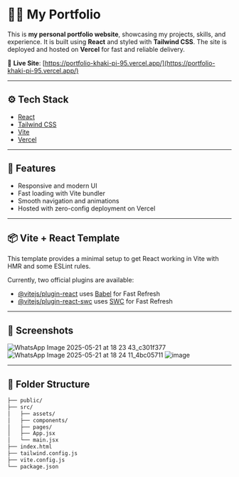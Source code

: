 # 🧑‍💻 My Portfolio

This is **my personal portfolio website**, showcasing my projects, skills, and experience. It is built using **React** and styled with **Tailwind CSS**. The site is deployed and hosted on **Vercel** for fast and reliable delivery.

🔗 **Live Site**: [https://portfolio-khaki-pi-95.vercel.app/](https://portfolio-khaki-pi-95.vercel.app/)

---

## ⚙️ Tech Stack

- [React](https://reactjs.org/)
- [Tailwind CSS](https://tailwindcss.com/)
- [Vite](https://vitejs.dev/)
- [Vercel](https://vercel.com/)

---

## 🚀 Features

- Responsive and modern UI
- Fast loading with Vite bundler
- Smooth navigation and animations
- Hosted with zero-config deployment on Vercel

---

## 📦 Vite + React Template

This template provides a minimal setup to get React working in Vite with HMR and some ESLint rules.

Currently, two official plugins are available:

- [@vitejs/plugin-react](https://github.com/vitejs/vite-plugin-react/blob/main/packages/plugin-react/README.md) uses [Babel](https://babeljs.io/) for Fast Refresh
- [@vitejs/plugin-react-swc](https://github.com/vitejs/vite-plugin-react-swc) uses [SWC](https://swc.rs/) for Fast Refresh

---

## 📸 Screenshots

![WhatsApp Image 2025-05-21 at 18 23 43_c301f377](https://github.com/user-attachments/assets/e723c07d-bdbf-4fb3-9665-07f91cf6d06e)
![WhatsApp Image 2025-05-21 at 18 24 11_4bc05711](https://github.com/user-attachments/assets/36ee507b-1b25-4bac-878c-19db576b2085)
![image](https://github.com/user-attachments/assets/4837ddbd-8ae9-44a9-b095-d47c337c9c43)

---

## 📁 Folder Structure

```bash
├── public/
├── src/
│   ├── assets/
│   ├── components/
│   ├── pages/
│   ├── App.jsx
│   └── main.jsx
├── index.html
├── tailwind.config.js
├── vite.config.js
└── package.json
